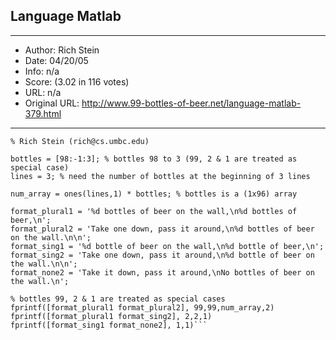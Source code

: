 
## Language Matlab ##
---
- Author: Rich Stein
- Date: 04/20/05
- Info: n/a
- Score:  (3.02 in 116 votes)
- URL: n/a
- Original URL: http://www.99-bottles-of-beer.net/language-matlab-379.html
---

```% MATLAB *vectorized* version of "99 bottles of beer"
% Rich Stein (rich@cs.umbc.edu)

bottles = [98:-1:3]; % bottles 98 to 3 (99, 2 & 1 are treated as special case)
lines = 3; % need the number of bottles at the beginning of 3 lines

num_array = ones(lines,1) * bottles; % bottles is a (1x96) array

format_plural1 = '%d bottles of beer on the wall,\n%d bottles of beer,\n';
format_plural2 = 'Take one down, pass it around,\n%d bottles of beer on the wall.\n\n';
format_sing1 = '%d bottle of beer on the wall,\n%d bottle of beer,\n';
format_sing2 = 'Take one down, pass it around,\n%d bottle of beer on the wall.\n\n';
format_none2 = 'Take it down, pass it around,\nNo bottles of beer on the wall.\n';

% bottles 99, 2 & 1 are treated as special cases
fprintf([format_plural1 format_plural2], 99,99,num_array,2)
fprintf([format_plural1 format_sing2], 2,2,1)
fprintf([format_sing1 format_none2], 1,1)```